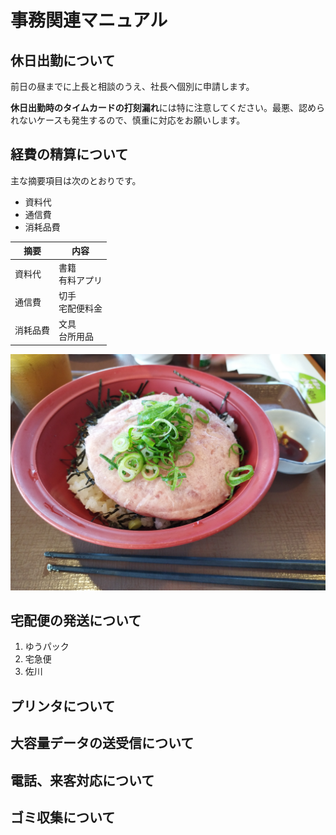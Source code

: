 # 事務関連マニュアル
## 休日出勤について
前日の昼までに上長と相談のうえ、社長へ個別に申請します。

**休日出勤時のタイムカードの打刻漏れ**には特に注意してください。最悪、認められないケースも発生するので、慎重に対応をお願いします。

## 経費の精算について
主な摘要項目は次のとおりです。
- 資料代
- 通信費
- 消耗品費

|摘要   |内容
|--|--
|資料代 |書籍<br>有料アプリ
|通信費 |切手<br>宅配便料金
|消耗品費   |文具<br>台所用品

![切手代](img/IMG_20240604_142742.jpg)

## 宅配便の発送について
1. ゆうパック
1. 宅急便
1. 佐川

## プリンタについて
## 大容量データの送受信について
## 電話、来客対応について
## ゴミ収集について
